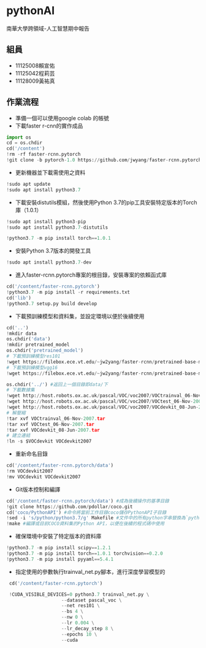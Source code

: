 # pythonAI
南華大學跨領域-人工智慧期中報告
## 組員

* 11125008賴宣佑
* 11125042程莉芸
* 11128009黃祐真

## 作業流程 
* 準備一個可以使用google colab 的帳號
* 下載faster r-cnn的實作成品
``` python
import os
cd = os.chdir
cd('/content')
!rm -rf faster-rcnn.pytorch
!git clone -b pytorch-1.0 https://github.com/jwyang/faster-rcnn.pytorch.git
```
* 更新機器並下載需使用之資料
``` python
!sudo apt update
!sudo apt install python3.7
```
* 下載安裝distutils模組，然後使用Python 3.7的pip工具安裝特定版本的Torch庫（1.0.1）
``` python
!sudo apt install python3-pip
!sudo apt install python3.7-distutils

!python3.7 -m pip install torch==1.0.1
```

* 安裝Python 3.7版本的開發工具
``` python
!sudo apt install python3.7-dev
```


* 進入faster-rcnn.pytorch專案的根目錄，安裝專案的依賴函式庫
``` python
cd('/content/faster-rcnn.pytorch')
!python3.7 -m pip install -r requirements.txt
cd('lib')
!python3.7 setup.py build develop
```


* 下載預訓練模型和資料集，並設定環境以便於後續使用
``` python
cd('..')
!mkdir data
os.chdir('data')
!mkdir pretrained_model
os.chdir('pretrained_model')
# 下載預訓練模型res101
!wget https://filebox.ece.vt.edu/~jw2yang/faster-rcnn/pretrained-base-models/resnet101_caffe.pth
# 下載預訓練模型vgg16
!wget https://filebox.ece.vt.edu/~jw2yang/faster-rcnn/pretrained-base-models/vgg16_caffe.pth

os.chdir('../') #返回上一個目錄即data/下
# 下載數據集
!wget http://host.robots.ox.ac.uk/pascal/VOC/voc2007/VOCtrainval_06-Nov-2007.tar
!wget http://host.robots.ox.ac.uk/pascal/VOC/voc2007/VOCtest_06-Nov-2007.tar
!wget http://host.robots.ox.ac.uk/pascal/VOC/voc2007/VOCdevkit_08-Jun-2007.tar
# 解壓縮
!tar xvf VOCtrainval_06-Nov-2007.tar
!tar xvf VOCtest_06-Nov-2007.tar
!tar xvf VOCdevkit_08-Jun-2007.tar
# 建立連結
!ln -s $VOCdevkit VOCdevkit2007 
```


* 重新命名目錄
``` python
cd('/content/faster-rcnn.pytorch/data')
!rm VOCdevkit2007
!mv VOCdevkit VOCdevkit2007
```

* Git版本控制和編譯
``` python
cd('/content/faster-rcnn.pytorch/data') #成為後續操作的基準目錄
!git clone https://github.com/pdollar/coco.git
cd('coco/PythonAPI') #命令將當前工作目錄coco儲存PythonAPI子目錄
!sed -i 's/python/python3.7/g' Makefile #文件中的所有python字串替換為`python3.7
!make #編譯或目前COCO資料集的Python API，以便在後續的程式碼中使用
```

* 確保環境中安裝了特定版本的資料庫
``` python
!python3.7 -m pip install scipy==1.2.1
!python3.7 -m pip install torch==1.0.1 torchvision==0.2.0
!python3.7 -m pip install pyyaml==5.4.1
```



* 指定使用的參數執行trainval_net.py腳本，進行深度學習模型的
``` python
 cd('/content/faster-rcnn.pytorch')

 !CUDA_VISIBLE_DEVICES=0 python3.7 trainval_net.py \
                    --dataset pascal_voc \
                    --net res101 \
                    --bs 4 \
                    --nw 0 \
                    --lr 0.004 \
                    --lr_decay_step 8 \
                    --epochs 10 \
                    --cuda
```
